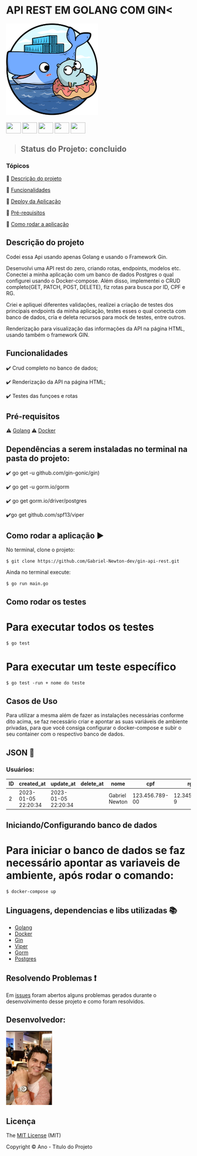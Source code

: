 <h1>API REST EM GOLANG COM GIN<</h1> 

<img src="/image/golang e docker.png" width=250px>

</div>
<div style="display: inline_block"><br>
  <img align="center" height="30" width="40" img src="https://cdn.jsdelivr.net/gh/devicons/devicon/icons/go/go-original-wordmark.svg" />
  <img align="center" height="30" width="40" img src="https://cdn.jsdelivr.net/gh/devicons/devicon/icons/html5/html5-original.svg" />
  <img align="center" height="30" width="40" img src="https://cdn.jsdelivr.net/gh/devicons/devicon/icons/css3/css3-original.svg" />
  <img align="center" height="30" width="40" img src="https://cdn.jsdelivr.net/gh/devicons/devicon/icons/docker/docker-original-wordmark.svg" />
  <img align="center" height="30" width="40" img src="https://cdn.jsdelivr.net/gh/devicons/devicon/icons/mysql/mysql-original-wordmark.svg" />
</div>

> <p><h2>Status do Projeto: concluido</h2></p>

### Tópicos 

:small_blue_diamond: [Descrição do projeto](#descrição-do-projeto)

:small_blue_diamond: [Funcionalidades](#funcionalidades)

:small_blue_diamond: [Deploy da Aplicação](#deploy-da-aplicação-dash)

:small_blue_diamond: [Pré-requisitos](#pré-requisitos)

:small_blue_diamond: [Como rodar a aplicação](#como-rodar-a-aplicação-arrow_forward)


## Descrição do projeto 

<p align="justify">
  Codei essa Api usando apenas Golang e usando o Framework Gin. 

Desenvolvi uma API rest do zero, criando rotas, endpoints, modelos etc. Conectei a minha aplicação com um banco de dados Postgres o qual configurei  usando o Docker-compose. Além disso, implementei o CRUD completo(GET, PATCH, POST, DELETE), fiz rotas para busca por ID, CPF e RG.

Criei e apliquei diferentes validações, realizei a criação de testes dos principais endpoints da minha aplicação, testes esses o qual conecta com banco de dados, cria e deleta recursos para mock de testes, entre outros.

Renderização para visualização das informações da API na página HTML, usando também o framework GIN.
</p>

## Funcionalidades

:heavy_check_mark: Crud completo no banco de dados; 

:heavy_check_mark: Renderização da API na página HTML;

:heavy_check_mark: Testes das funçoes e rotas 

## Pré-requisitos

:warning: [Golang](https://go.dev/dl/)
:warning: [Docker](https://www.docker.com/products/docker-desktop/)

## Dependências a serem instaladas no terminal na pasta do projeto:

:heavy_check_mark: go get -u github.com/gin-gonic/gin)

:heavy_check_mark: go get -u gorm.io/gorm

:heavy_check_mark: go get gorm.io/driver/postgres 

:heavy_check_mark:go get github.com/spf13/viper


## Como rodar a aplicação :arrow_forward:

No terminal, clone o projeto: 

```
$ git clone https://github.com/Gabriel-Newton-dev/gin-api-rest.git
```
Ainda no terminal execute:

```
$ go run main.go
```

## Como rodar os testes

# Para executar todos os testes 
```
$ go test 
```
# Para executar um teste específico

````
$ go test -run + nome do teste
````

## Casos de Uso

Para utilizar a mesma além de fazer as instalações necessárias conforme dito acima, se faz necessário criar e apontar as suas variáveis de ambiente privadas, para que você consiga configurar o docker-compose e subir o seu container com o respectivo banco de dados. 

## JSON :floppy_disk:

### Usuários: 

|ID |created_at |update_at |delete_at |nome |cpf |rg |
| -------- |-------- |-------- |-------- |-------- |-------- |-------- |
|2 |2023-01-05 22:20:34|2023-01-05 22:20:34||Gabriel Newton|123.456.789-00|12.345.678-9|

## Iniciando/Configurando banco de dados

# Para iniciar o banco de dados se faz necessário apontar as variaveis de ambiente, após rodar o comando:

```
$ docker-compose up
```

## Linguagens, dependencias e libs utilizadas :books:

- [Golang](https://go.dev/dl/)
- [Docker](https://www.docker.com/products/docker-desktop/)
- [Gin](https://github.com/gin-gonic/gin)
- [Viper](https://github.com/spf13/viper)
- [Gorm](https://gorm.io/)
- [Postgres](https://www.postgresql.org/download/)

## Resolvendo Problemas :exclamation:

Em [issues](https://github.com/Gabriel-Newton-dev/gin-api-rest/issues) foram abertos alguns problemas gerados durante o desenvolvimento desse projeto e como foram resolvidos. 

## Desenvolvedor:

<img src="/image/fotopf2.jpeg" width=125px>

## Licença 

The [MIT License]() (MIT)

Copyright :copyright: Ano - Titulo do Projeto
